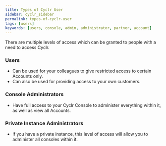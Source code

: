 ```yaml
---
title: Types of Cyclr User
sidebar: cyclr_sidebar
permalink: types-of-cyclr-user
tags: [users]
keywords: [users, console, admin, administrator, partner, account]
---
```


There are multiple levels of access which can be granted to people with a need to access Cyclr.

### Users

* Can be used for your colleagues to give restricted access to certain Accounts only.
* Can also be used for providing access to your own customers.

### Console Administrators

* Have full access to your Cyclr Console to administer everything within it, as well as view all Accounts.

### Private Instance Administrators

* If you have a private instance, this level of access will allow you to administer all consoles within it.
